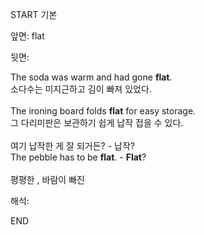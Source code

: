 START
기본

앞면:
flat


뒷면:
<div>The soda was warm and had gone <strong>flat</strong>. </div><div><div>소다수는 미지근하고 김이 빠져 있었다.</div></div><div><br></div><div><div>The ironing board folds <strong>flat</strong> for easy storage. </div><div><div>그 다리미판은 보관하기 쉽게 납작 접을 수 있다.</div></div></div><div><br></div><div><div><div><span>여기 납작한 게 잘 되거든? - 납작?</span></div></div><div><div><span>The pebble has to be <strong>flat</strong>. - <strong>Flat</strong>?</span></div></div></div><div><span><br></span></div><div><span>평평한 , 바람이 빠진</span><span><br></span></div>


해석:
<!--ID: 1746614453943-->
END